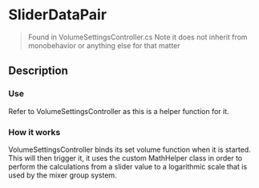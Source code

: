 # SliderDataPair
> Found in VolumeSettingsController.cs
> Note it does not inherit from monobehavior or anything else for that matter

## Description
### Use
Refer to VolumeSettingsController as this is a helper function for it.
### How it works
VolumeSettingsController binds its set volume function when it is started. This will then trigger it, it uses the custom MathHelper class in order to perform the calculations from a slider value to a logarithmic scale that is used by the mixer group system.
